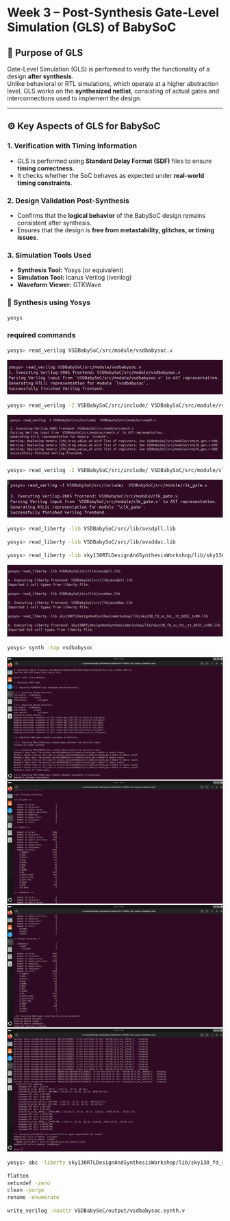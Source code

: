 # Week 3 – Post-Synthesis Gate-Level Simulation (GLS) of BabySoC

## 🧠 Purpose of GLS
Gate-Level Simulation (GLS) is performed to verify the functionality of a design **after synthesis**.  
Unlike behavioral or RTL simulations, which operate at a higher abstraction level, GLS works on the **synthesized netlist**, consisting of actual gates and interconnections used to implement the design.

---

## ⚙️ Key Aspects of GLS for BabySoC

### 1. Verification with Timing Information
- GLS is performed using **Standard Delay Format (SDF)** files to ensure **timing correctness**.  
- It checks whether the SoC behaves as expected under **real-world timing constraints**.

### 2. Design Validation Post-Synthesis
- Confirms that the **logical behavior** of the BabySoC design remains consistent after synthesis.  
- Ensures that the design is **free from metastability, glitches, or timing issues**.

### 3. Simulation Tools Used
- **Synthesis Tool:** Yosys (or equivalent)
- **Simulation Tool:** Icarus Verilog (iverilog)
- **Waveform Viewer:** GTKWave

### 🔧 Synthesis using Yosys
```bash
yosys
```

### required commands 
```bash
yosys> read_verilog VSDBabySoC/src/module/vsdbabysoc.v
```
![im1](im1.png)
```bash
yosys> read_verilog -I VSDBabySoC/src/include/ VSDBabySoC/src/module/rvmyth.v
```
![im2](im2.png)
```bash
yosys> read_verilog -I VSDBabySoC/src/include/ VSDBabySoC/src/module/clk_gate.v
```
![im3](im3.png)
```bash
yosys> read_liberty -lib VSDBabySoC/src/lib/avsdpll.lib
```

```bash
yosys> read_liberty -lib VSDBabySoC/src/lib/avsddac.lib
```

```bash
yosys> read_liberty -lib sky130RTLDesignAndSynthesisWorkshop/lib/sky130_fd_sc_hd___tt_025C_1v80.lib
```
![im4](im4.png)
```bash
yosys> synth -top vsdbabysoc
```
![im5](im5.png)
![im6](im6.png)
![im7](im7.png)
![im8](im8.png)
```bash
yosys> abc -liberty sky130RTLDesignAndSynthesisWorkshop/lib/sky130_fd_sc_hd___tt_025C_1v80.lib -script +strash; scorr;ifraig;retime;{D};strash;dch, -f;map,-M,1,{D}
```

```bash
flatten
setundef -zero
clean -purge
rename -enumerate
```

```bash
write_verilog -noattr VSDBabySoC/output/vsdbabysoc.synth.v
```



